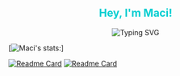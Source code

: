<div align="center">
  <h2 style="color: #00CED1;">Hey, I'm Maci!</h2>
</div>

<div align="center">
    <img src="https://readme-typing-svg.demolab.com/?lines=Learning+Pandas,+PyTorch,+Tensorflow&color=CCCCFF" alt="Typing SVG">
</div>

[![Maci's stats:](https://github-readme-stats.vercel.app/api?username=macithemoose&hide_rank=True&show_icons=True&theme=catppuccin_latte)]


[![Readme Card](https://github-readme-stats.vercel.app/api/pin/?username=macithemoose&repo=Shixian_Transformer&theme=catppuccin_mocha)](https://github.com/Macithemoose/Shixian_Transformer)
[![Readme Card](https://github-readme-stats.vercel.app/api/pin/?username=macithemoose&repo=ASUS-USB-BT500-Setup-and-Troubleshooting&theme=catppuccin_mocha)](https://github.com/Macithemoose/ASUS-USB-BT500-Setup-and-Troubleshooting)


